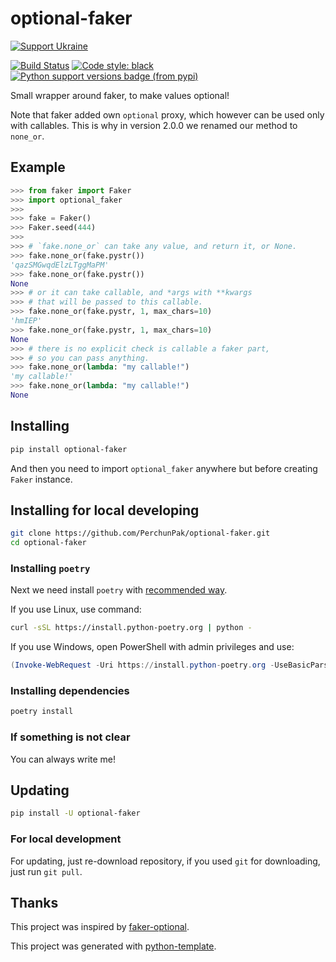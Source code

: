 # optional-faker

[![Support Ukraine](https://badgen.net/badge/support/UKRAINE/?color=0057B8&labelColor=FFD700)](https://www.gov.uk/government/news/ukraine-what-you-can-do-to-help)

[![Build Status](https://github.com/PerchunPak/optional-faker/actions/workflows/test.yml/badge.svg?branch=master)](https://github.com/PerchunPak/optional-faker/actions?query=workflow%3Atest)
[![Code style: black](https://img.shields.io/badge/code%20style-black-000000.svg)](https://github.com/psf/black)
[![Python support versions badge (from pypi)](https://img.shields.io/pypi/pyversions/optional-faker)](https://www.python.org/downloads/)

Small wrapper around faker, to make values optional!

Note that faker added own `optional` proxy, which however can be used only with callables. This is why in version 2.0.0 we renamed our method to `none_or`.

## Example

```py
>>> from faker import Faker
>>> import optional_faker
>>>
>>> fake = Faker()
>>> Faker.seed(444)
>>>
>>> # `fake.none_or` can take any value, and return it, or None.
>>> fake.none_or(fake.pystr())
'qazSMGwqdElzLTggMaPM'
>>> fake.none_or(fake.pystr())
None
>>> # or it can take callable, and *args with **kwargs
>>> # that will be passed to this callable.
>>> fake.none_or(fake.pystr, 1, max_chars=10)
'hmIEP'
>>> fake.none_or(fake.pystr, 1, max_chars=10)
None
>>> # there is no explicit check is callable a faker part,
>>> # so you can pass anything.
>>> fake.none_or(lambda: "my callable!")
'my callable!'
>>> fake.none_or(lambda: "my callable!")
None
```

## Installing

```bash
pip install optional-faker
```

And then you need to import `optional_faker` anywhere but before creating `Faker` instance.

## Installing for local developing

```bash
git clone https://github.com/PerchunPak/optional-faker.git
cd optional-faker
```

### Installing `poetry`

Next we need install `poetry` with [recommended way](https://python-poetry.org/docs/master/#installation).

If you use Linux, use command:

```bash
curl -sSL https://install.python-poetry.org | python -
```

If you use Windows, open PowerShell with admin privileges and use:

```powershell
(Invoke-WebRequest -Uri https://install.python-poetry.org -UseBasicParsing).Content | python -
```

### Installing dependencies

```bash
poetry install
```

### If something is not clear

You can always write me!

## Updating

```bash
pip install -U optional-faker
```

### For local development

For updating, just re-download repository,
if you used `git` for downloading, just run `git pull`.

## Thanks

This project was inspired by [faker-optional](https://github.com/lyz-code/faker-optional).

This project was generated with [python-template](https://github.com/PerchunPak/python-template).
